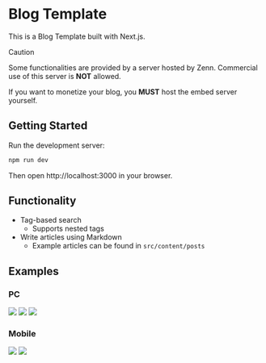 # Blog Template

This is a Blog Template built with Next.js.

> [!CAUTION]
> Some functionalities are provided by a server hosted by Zenn. Commercial use of this server is **NOT** allowed.
>
> If you want to monetize your blog, you **MUST** host the embed server yourself.

## Getting Started

Run the development server:
```bash
npm run dev
```
Then open http://localhost:3000 in your browser.

## Functionality
* Tag-based search
    * Supports nested tags
* Write articles using Markdown
    * Example articles can be found in `src/content/posts`

## Examples

### PC
![](examples/home_pc.png)
![](examples/article_pc.png)
![](examples/footer_pc.png)

### Mobile
![](examples/home_mobile.png)
![](examples/article_mobile.png)